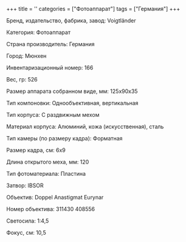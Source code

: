 +++
title = ''
categories = ["Фотоаппарат"]
tags = ["Германия"]
+++

Бренд, издательство, фабрика, завод: Voigtländer

Категория: Фотоаппарат

Страна производитель: Германия

Город: Мюнхен

Инвентаризационный номер: 166

Вес, гр: 526

Размер аппарата  собранном виде, мм: 125x90x35

Тип компоновки: Однообъективная, вертикальная

Тип корпуса: С раздвижным мехом

Материал корпуса: Алюминий, кожа (искусственная), сталь

Тип камеры (по размеру кадра): Форматная

Размер кадра, см: 6х9

Длина открытого меха, мм: 120

Тип фотоматериала: Пластина

Затвор: IBSOR

Объектив: Doppel Anastigmat Eurynar

Номер объектива: 311430
408556

Светосила: 1:4,5

Фокус, см: 10,5

